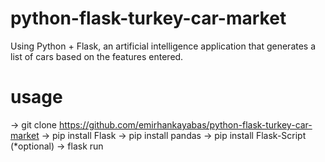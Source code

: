 # python-flask-turkey-car-market
 Using Python + Flask, an artificial intelligence application that generates a list of cars based on the features entered.

# usage
-> git clone https://github.com/emirhankayabas/python-flask-turkey-car-market
-> pip install Flask
-> pip install pandas
-> pip install Flask-Script (*optional)
-> flask run
